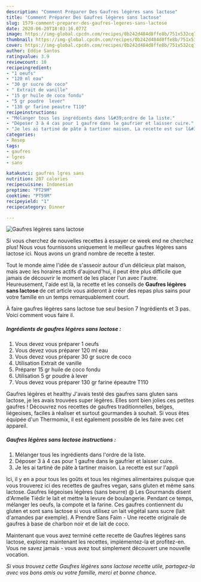 ```yaml
---
description: "Comment Préparer Des Gaufres légères sans lactose"
title: "Comment Préparer Des Gaufres légères sans lactose"
slug: 1579-comment-preparer-des-gaufres-legeres-sans-lactose
date: 2020-06-20T18:03:16.077Z
image: https://img-global.cpcdn.com/recipes/0b242d484d8ffe8b/751x532cq70/gaufres-legeres-sans-lactose-photo-principale-de-la-recette.jpg
thumbnail: https://img-global.cpcdn.com/recipes/0b242d484d8ffe8b/751x532cq70/gaufres-legeres-sans-lactose-photo-principale-de-la-recette.jpg
cover: https://img-global.cpcdn.com/recipes/0b242d484d8ffe8b/751x532cq70/gaufres-legeres-sans-lactose-photo-principale-de-la-recette.jpg
author: Eddie Santos
ratingvalue: 3.9
reviewcount: 10
recipeingredient:
- "1 oeufs"
- "120 ml eau"
- "30 gr sucre de coco"
- " Extrait de vanille"
- "15 gr huile de coco fondu"
- "5 gr poudre  lever"
- "130 gr farine peautre T110"
recipeinstructions:
- "Mélanger tous les ingrédients dans l&#39;ordre de la liste."
- "Déposer 3 à 4 cas pour 1 gaufre dans le gaufrier et laisser cuire."
- "Je les ai tartiné de pâte à tartiner maison. La recette est sur l&#39;appli"
categories:
- Resep
tags:
- gaufres
- lgres
- sans

katakunci: gaufres lgres sans 
nutrition: 207 calories
recipecuisine: Indonesian
preptime: "PT29M"
cooktime: "PT59M"
recipeyield: "1"
recipecategory: Dinner

---
```



![Gaufres légères sans lactose](https://img-global.cpcdn.com/recipes/0b242d484d8ffe8b/751x532cq70/gaufres-legeres-sans-lactose-photo-principale-de-la-recette.jpg)

Si vous cherchez de nouvelles recettes à essayer ce week end ne cherchez plus! Nous vous fournissons uniquement le meilleur gaufres légères sans lactose ici. Nous avons un grand nombre de recette à tester.

Tout le monde aime l'idée de s'asseoir autour d'un délicieux plat maison, mais avec les horaires actifs d'aujourd'hui, il peut être plus difficile que jamais de découvrir le moment de les placer l'un avec l'autre. Heureusement, l'aide est là, la recette et les conseils de <strong> Gaufres légères sans lactose </strong> de cet article vous aideront à créer des repas plus sains pour votre famille en un temps remarquablement court.

<!--inarticleads1-->

À faire gaufres légères sans lactose tue seul besion 7 Ingrédients et 3 pas. Voici comment vous faire il.

##### Ingrédients de gaufres légères sans lactose :

1. Vous devez vous préparer 1 oeufs
1. Vous devez vous préparer 120 ml eau
1. Vous devez vous préparer 30 gr sucre de coco
1. Utilisation  Extrait de vanille
1. Préparer 15 gr huile de coco fondu
1. Utilisation 5 gr poudre à lever
1. Vous devez vous préparer 130 gr farine épeautre T110


Gaufres légères et healthy J&#39;avais testé des gaufres sans gluten sans lactose, je les avais trouvées super légères. Elles sont bien jolies ces petites gaufres ! Découvrez nos recettes de gaufres traditionnelles, belges, liégeoises, faciles à réaliser et surtout gourmandes à souhait. Si vous êtes équipée d&#39;un Thermomix, il est également possible de les faire avec cet appareil. 

<!--inarticleads2-->

##### Gaufres légères sans lactose instructions :

1. Mélanger tous les ingrédients dans l&#39;ordre de la liste.
1. Déposer 3 à 4 cas pour 1 gaufre dans le gaufrier et laisser cuire.
1. Je les ai tartiné de pâte à tartiner maison. La recette est sur l&#39;appli


Ici, il y en a pour tous les goûts et tous les régimes alimentaires puisque que vous trouverez ici des recettes de gaufres vegan, sans gluten et même sans lactose. Gaufres liégeoises légères (sans beurre) @ Les Gourmands disent d&#39;Armelle Tiédir le lait et mettre la levure de boulangerie. Pendant ce temps, mélanger les oeufs, la compote et la farine. Ces gaufres contiennent du gluten et sont sans lactose si vous utilisez un lait végétal sans sucre (lait d&#39;amandes par exemple). A Prendre Sans Faim - Une recette originale de gaufres à base de charbon noir et de lait de coco. 

<!--inarticleads1-->

<p>
Maintenant que vous avez terminé cette recette de Gaufres légères sans lactose, explorez maintenant les recettes, implémentez-la et profitez-en. Vous ne savez jamais - vous avez tout simplement découvert une nouvelle vocation.
</p>

<p>
<i>Si vous trouvez cette Gaufres légères sans lactose recette utile, partagez-la avec vos bons amis ou votre famille, merci et bonne chance.</i>
</p>
